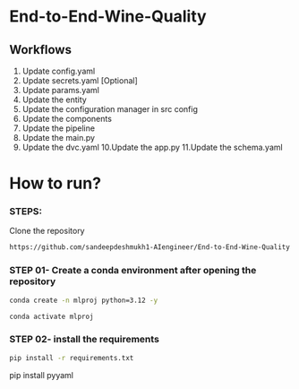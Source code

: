 # End-to-End-Wine-Quality

## Workflows

1. Update config.yaml
2. Update secrets.yaml [Optional]
3. Update params.yaml
4. Update the entity
5. Update the configuration manager in src config
6. Update the components
7. Update the pipeline 
8. Update the main.py
9. Update the dvc.yaml
10.Update the app.py
11.Update the schema.yaml

# How to run?
### STEPS:

Clone the repository

```bash
https://github.com/sandeepdeshmukh1-AIengineer/End-to-End-Wine-Quality
```
### STEP 01- Create a conda environment after opening the repository

```bash
conda create -n mlproj python=3.12 -y
```

```bash
conda activate mlproj
```


### STEP 02- install the requirements
```bash
pip install -r requirements.txt
```
pip install pyyaml